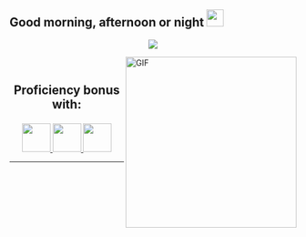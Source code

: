 ## Good morning, afternoon or night <img src="https://camo.githubusercontent.com/e8e7b06ecf583bc040eb60e44eb5b8e0ecc5421320a92929ce21522dbc34c891/68747470733a2f2f6d656469612e67697068792e636f6d2f6d656469612f6876524a434c467a6361737252346961377a2f67697068792e676966" width=30px>

<p align="middle">
 <a href="https://ibb.co/pnMwdZ4"><img src="https://i.ibb.co/KmKpgXD/Sem-t-tulo-1.gif" border="0"></a> 
</p>

<img src="https://thumbs.gfycat.com/MeagerLonelyBluebreastedkookaburra-max-1mb.gif" align="right" alt="GIF" height="300px">

<br>


## <p align="center">Proficiency bonus with:</p>

<p align="center">
  <a href="https://www.typescriptlang.org/" target="_blank">
   <img height="50px" src="https://cdn.jsdelivr.net/gh/devicons/devicon/icons/typescript/typescript-original.svg">
  </a>
  <a href="https://docs.python.org/3/" target="_blank">
   <img height="50" src="https://cdn.jsdelivr.net/gh/devicons/devicon/icons/python/python-original.svg">
  </a>
 <a href="https://www.php.net/docs.php" target="_blank">
  <img height="50" src="https://cdn.jsdelivr.net/gh/devicons/devicon/icons/php/php-original.svg" />
 </a>
</p>

---
